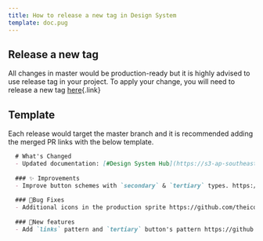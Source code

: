 ```yaml
---
title: How to release a new tag in Design System
template: doc.pug
---
```


## Release a new tag
All changes in master would be production-ready but it is highly advised to use release tag in your project. To apply your change, you will need to release a new tag [here](https://github.com/theiconic/design-system/releases){.link}

## Template
Each release would target the master branch and it is recommended adding the merged PR links with the below template. 

```markdown
  # What's Changed
  - Updated documentation: [#Design System Hub](https://s3-ap-southeast-2.amazonaws.com/live-design-system-assets/dist/docs/index.html)
  
  ### ✨ Improvements
  - Improve button schemes with `secondary` & `tertiary` types. https://github.com/theiconic/design-system/pull/132
  
  ### 🐛Bug Fixes
  - Additional icons in the production sprite https://github.com/theiconic/design-system/pull/133
  
  ### 🚀New features
  - Add `links` pattern and `tertiary` button's pattern https://github.com/theiconic/design-system/pull/130
```
